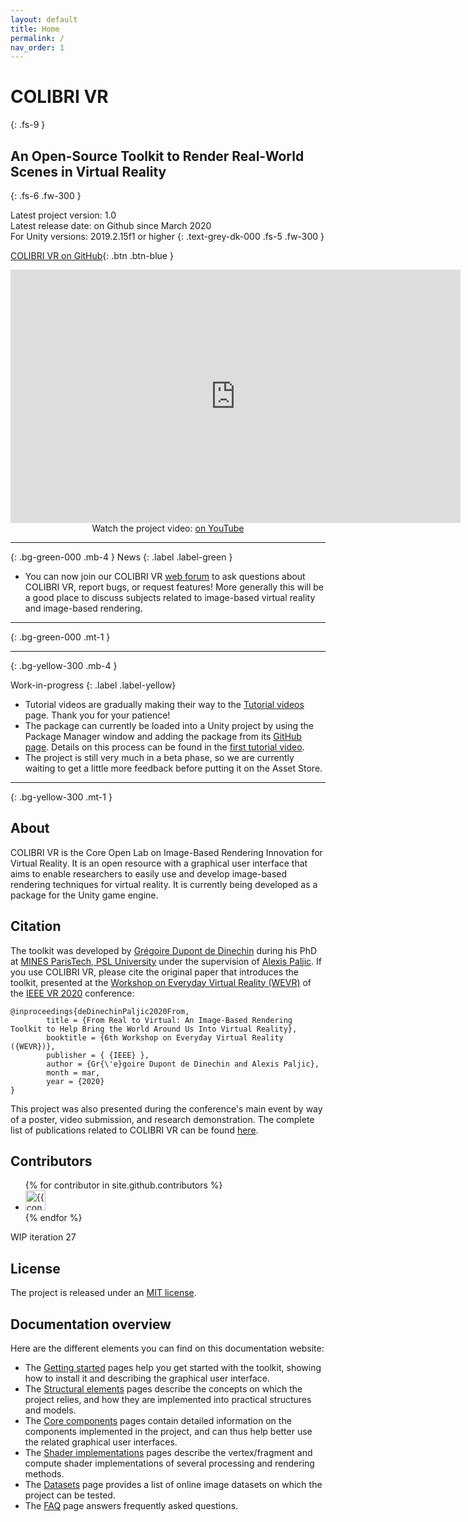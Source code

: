 ```yaml
---
layout: default
title: Home
permalink: /
nav_order: 1
---
```


# COLIBRI VR
{: .fs-9 }

## An Open-Source Toolkit to Render Real-World Scenes in Virtual Reality
{: .fs-6 .fw-300 }

Latest project version: 1.0 <br>
Latest release date: on Github since March 2020 <br>
For Unity versions: 2019.2.15f1 or higher
{: .text-grey-dk-000 .fs-5 .fw-300 }

[COLIBRI VR on GitHub](https://github.com/caor-mines-paristech/colibri-vr-unity-package/){: .btn .btn-blue }

<p align="center">
   <iframe width="720" height="405" src="https://www.youtube.com/embed/HtJarul_32c" frameborder="0" allow="accelerometer; autoplay; encrypted-media; gyroscope; picture-in-picture" allowfullscreen></iframe><br>
   Watch the project video: <a href="https://youtu.be/HtJarul_32c">on YouTube</a>
</p>

* * *
{: .bg-green-000 .mb-4 }
News
{: .label .label-green }

- You can now join our COLIBRI VR [web forum](https://groups.google.com/forum/#!forum/colibri-vr) to ask questions about COLIBRI VR, report bugs, or request features! More generally this will be a good place to discuss subjects related to image-based virtual reality and image-based rendering.

* * *
{: .bg-green-000 .mt-1 }

* * *
{: .bg-yellow-300 .mb-4  }

Work-in-progress
{: .label .label-yellow}

- Tutorial videos are gradually making their way to the [Tutorial videos](https://caor-mines-paristech.github.io/colibri-vr/getting-started/tutorial-videos) page. Thank you for your patience!
- The package can currently be loaded into a Unity project by using the Package Manager window and adding the package from its [GitHub page](https://github.com/caor-mines-paristech/colibri-vr-unity-package/). Details on this process can be found in the [first tutorial video](https://caor-mines-paristech.github.io/colibri-vr/getting-started/tutorial-videos#1-installing-the-colibri-vr-unity-package-from-github).
- The project is still very much in a beta phase, so we are currently waiting to get a little more feedback before putting it on the Asset Store.

* * *
{: .bg-yellow-300 .mt-1 }

## About

COLIBRI VR is the Core Open Lab on Image-Based Rendering Innovation for Virtual Reality. It is an open resource with a graphical user interface that aims to enable researchers to easily use and develop image-based rendering techniques for virtual reality. It is currently being developed as a package for the Unity game engine.

## Citation

The toolkit was developed by [Grégoire Dupont de Dinechin](http://greg3dinechin.com) during his PhD at [MINES ParisTech, PSL University](http://www.mines-paristech.eu/) under the supervision of [Alexis Paljic](https://www.researchgate.net/profile/Alexis_Paljic). If you use COLIBRI VR, please cite the original paper that introduces the toolkit, presented at the [Workshop on Everyday Virtual Reality (WEVR)](https://wevr.adalsimeone.me/program2020) of the [IEEE VR 2020](http://ieeevr.org/2020/) conference:

```
@inproceedings{deDinechinPaljic2020From,
        title = {From Real to Virtual: An Image-Based Rendering Toolkit to Help Bring the World Around Us Into Virtual Reality},
        booktitle = {6th Workshop on Everyday Virtual Reality ({WEVR})},
        publisher = { {IEEE} },
        author = {Gr{\'e}goire Dupont de Dinechin and Alexis Paljic},
        month = mar,
        year = {2020}
} 
```

This project was also presented during the conference's main event by way of a poster, video submission, and research demonstration. The complete list of publications related to COLIBRI VR can be found [here](http://greg3dinechin.com/publications).

## Contributors

<ul class="list-style-none">
{% for contributor in site.github.contributors %}
  <li class="d-inline-block mr-1">
     <a href="{{ contributor.html_url }}"><img src="{{ contributor.avatar_url }}" width="32" height="32" alt="{{ contributor.login }}"/></a>
  </li>
{% endfor %}
</ul>
  
WIP iteration 27

<!---
{% for repository in site.github.public_repositories %}
   {% if repository.name == "colibri-vr" %}
      {$ capture contributors_url $}
         {{ repository.contributors_url }}
       {$ endcapture $}
   {% endif %}
{% endfor %}
-->
<script src="//code.jquery.com/jquery-3.2.1.min.js"></script>
<div id="contributors"></div>
<script>
    $().ready(function(){
        $.getJSON("https://api.github.com/repos/CAOR-MINES-ParisTech/colibri-vr-unity-package/contributors", function(data) {
              console.log(data);
              var items = [];
              $.each( data, function( key, val ) {
                items.push("<li>" + val["login"] + "</li>");
              });
              $( "<ul/>", {
                "class": "list-style-none",
                html: items.join("")
              }).appendTo("#contributors");
      });
    });
</script>

## License

The project is released under an [MIT license](https://github.com/caor-mines-paristech/colibri-vr-unity-package/blob/master/LICENSE.md).

## Documentation overview

Here are the different elements you can find on this documentation website:

- The [Getting started](https://caor-mines-paristech.github.io/colibri-vr/getting-started) pages help you get started with the toolkit, showing how to install it and describing the graphical user interface.
- The [Structural elements](https://caor-mines-paristech.github.io/colibri-vr/structural-elements) pages describe the concepts on which the project relies, and how they are implemented into practical structures and models.
- The [Core components](https://caor-mines-paristech.github.io/colibri-vr/core-components) pages contain detailed information on the components implemented in the project, and can thus help better use the related graphical user interfaces.
- The [Shader implementations](https://caor-mines-paristech.github.io/colibri-vr/shader-implementations) pages describe the vertex/fragment and compute shader implementations of several processing and rendering methods.
- The [Datasets](https://caor-mines-paristech.github.io/colibri-vr/datasets) page provides a list of online image datasets on which the project can be tested.
- The [FAQ](https://caor-mines-paristech.github.io/colibri-vr/faq) page answers frequently asked questions.

